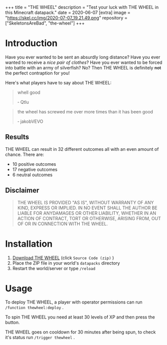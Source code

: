 +++
title = "THE WHEEL"
description = "Test your luck with THE WHEEL in this Minecraft datapack."
date = 2020-06-07
[extra]
image = "https://skel.cc/img/2020-07-07_19.21.49.png"
repository = ["SkeletonsAreBad", "the-wheel"]
+++

# Introduction

Have you ever wanted to be sent an absurdly long distance? Have you ever wanted to receive a *nice pair of clothes*? Have you ever wanted to be forced into battle with an army of silverfish? No? Then THE WHEEL is definitely ~~not~~ the perfect contraption for you!

Here's what players have to say about THE WHEEL:

> whell good
>
> ‐ Qtlu

> the wheel has screwed me over more times than it has been good
>
> ‐ jakobVEVO

## Results

THE WHEEL can result in 32 different outcomes all with an even amount of chance. There are:

* 10 positive outcomes
* 17 negative outcomes
* 6 neutral outcomes

## Disclaimer

> THE WHEEL IS PROVIDED \"AS IS\", WITHOUT WARRANTY OF ANY KIND, EXPRESS OR IMPLIED. IN NO EVENT SHALL THE AUTHOR BE LIABLE FOR ANYDAMAGES OR OTHER LIABILITY, WHETHER IN AN ACTION OF CONTRACT, TORT OR OTHERWISE, ARISING FROM, OUT OF OR IN CONNECTION WITH THE WHEEL.

# Installation

1. [Download THE WHEEL](https://gitlab.com/SkeletonsAreBad/the-wheel/-/releases) (click `Source Code (zip)` )
2. Place the ZIP file in your world's `datapacks` directory
3. Restart the world/server or type `/reload`
# Usage

To deploy THE WHEEL, a player with operator permissions can run `/function thewheel:deploy` .

To spin THE WHEEL you need at least 30 levels of XP and then press the button.

THE WHEEL goes on cooldown for 30 minutes after being spun, to check it's status run `/trigger thewheel` .
